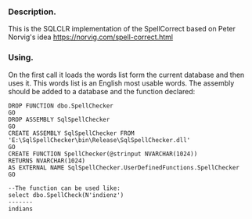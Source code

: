 ### Description.

This is the SQLCLR implementation of the SpellCorrect based on Peter Norvig's idea
https://norvig.com/spell-correct.html 

### Using.

On the first call it loads the words list form the current database and then uses it. 
This words list is an English most usable words.
The assembly should be added to a database and the function declared: 
```
DROP FUNCTION dbo.SpellChecker 
GO 
DROP ASSEMBLY SqlSpellChecker 
GO 
CREATE ASSEMBLY SqlSpellChecker FROM 'E:\SqlSpellChecker\bin\Release\SqlSpellChecker.dll' 
GO 
CREATE FUNCTION SpellChecker(@strinput NVARCHAR(1024)) 
RETURNS NVARCHAR(1024) 
AS EXTERNAL NAME SqlSpellChecker.UserDefinedFunctions.SpellChecker 
GO 

--The function can be used like: 
select dbo.SpellCheck(N'indienz')
-------
indians
```

